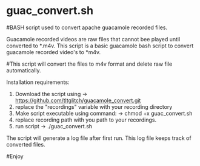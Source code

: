 # guac_convert.sh
#BASH script used to convert apache guacamole recorded files.

Guacamole recorded videos are raw files that cannot bee played until converted to *.m4v. This script is a basic guacamole bash script to convert guacamole recorded video's to *m4v.

#This script will convert the files to m4v format and delete raw file automatically.

Installation requirements:

1. Download the script using -> https://github.com/tltglitch/guacamole_convert.git
2. replace the "recordings" variable with your recording directory
3. Make script executable using command: -> chmod +x guac_convert.sh
4. replace recording path with you path to your recordings.
5. run script -> ./guac_convert.sh



The script will generate a log file after first run. This log file keeps track of converted files.


#Enjoy


